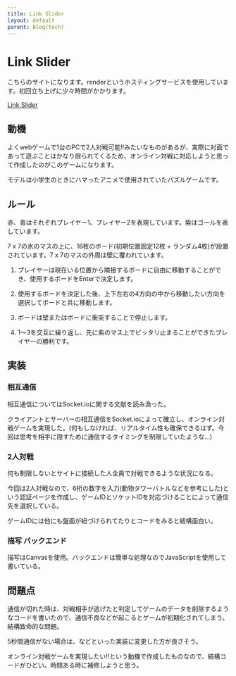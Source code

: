 ```yaml
---
title: Link Slider
layout: default
parent: Blog(tech)
---
```


# Link Slider
こちらのサイトになります。renderというホスティングサービスを使用しています。初回立ち上げに少々時間がかかります。

<a href="https://link-slider.onrender.com/" target="_blank">Link Slider</a>

## 動機

よくwebゲームで1台のPCで2人対戦可能!!みたいなものがあるが、実際に対面であって遊ぶことはかなり限られてくるため、オンライン対戦に対応しようと思って作成したのがこのゲームになります。

モデルは小学生のときにハマったアニメで使用されていたパズルゲームです。

## ルール

赤、青はそれぞれプレイヤー1、プレイヤー2を表現しています。紫はゴールを表しています。

7 x 7の氷のマスの上に、16枚のボード(初期位置固定12枚 + ランダム4枚)が設置されています。7 x 7のマスの外周は壁に覆われています。

1. プレイヤーは現在いる位置から隣接するボードに自由に移動することができ、使用するボードをEnterで決定します。

2. 使用するボードを決定した後、上下左右の4方向の中から移動したい方向を選択してボードと共に移動します。

3. ボードは壁またはボードに衝突することで停止します。

4. 1〜3を交互に繰り返し、先に紫のマス上でピッタリ止まることができたプレイヤーの勝利です。

## 実装

### 相互通信
相互通信についてはSocket.ioに関する文献を読み漁った。

クライアントとサーバーの相互通信をSocket.ioによって確立し、オンライン対戦ゲームを実現した。(何もしなければ、リアルタイム性も確保できるはず。今回は思考を相手に隠すために通信するタイミングを制限していたような...)

### 2人対戦
何も制限しないとサイトに接続した人全員で対戦できるような状況になる。

今回は2人対戦なので、6桁の数字を入力(動物タワーバトルなどを参考にした)という認証ページを作成し、ゲームIDとソケットIDを対応づけることによって通信先を選択している。

ゲームIDには他にも盤面が紐づけられてたりとコードをみると結構面白い。

### 描写 バックエンド

描写はCanvasを使用。バックエンドは簡単な処理なのでJavaScriptを使用して書いている。

## 問題点

通信が切れた時は、対戦相手が逃げたと判定してゲームのデータを削除するようなコードを書いたので、通信不良などが起こるとゲームが初期化されてしまう。結構致命的な問題。

5秒間通信がない場合は、などといった実装に変更した方が良さそう。

オンライン対戦ゲームを実現したい!!という動機で作成したものなので、結構コードがひどい。時間ある時に補修しようと思う。

